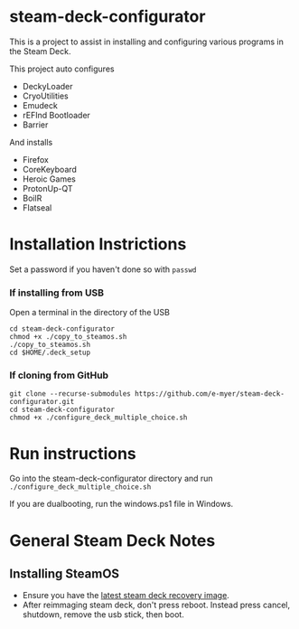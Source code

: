 # steam-deck-configurator

This is a project to assist in installing and configuring various programs in the Steam Deck.

This project auto configures

- DeckyLoader
- CryoUtilities
- Emudeck
- rEFInd Bootloader
- Barrier

And installs

- Firefox
- CoreKeyboard
- Heroic Games
- ProtonUp-QT
- BoilR
- Flatseal

# Installation Instrictions
Set a password if you haven't done so with `passwd`

### If installing from USB

Open a terminal in the directory of the USB

```
cd steam-deck-configurator
chmod +x ./copy_to_steamos.sh
./copy_to_steamos.sh
cd $HOME/.deck_setup
```
### If cloning from GitHub

```
git clone --recurse-submodules https://github.com/e-myer/steam-deck-configurator.git
cd steam-deck-configurator
chmod +x ./configure_deck_multiple_choice.sh
```

# Run instructions
Go into the steam-deck-configurator directory and run
`./configure_deck_multiple_choice.sh`

If you are dualbooting, run the windows.ps1 file in Windows.

# General Steam Deck Notes

## Installing SteamOS

- Ensure you have the [latest steam deck recovery image](https://help.steampowered.com/en/faqs/view/1B71-EDF2-EB6D-2BB3).
- After reimmaging steam deck, don't press reboot. Instead press cancel, shutdown, remove the usb stick, then boot.

